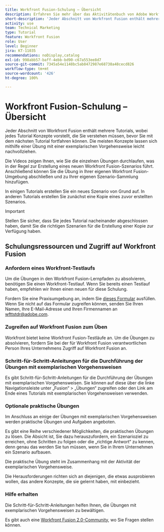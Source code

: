 ```yaml
---
title: Workfront Fusion-Schulung – Übersicht
description: Erfahren Sie mehr über das Aktivitätenbuch von Adobe Workfront Fusion und darüber, wie Sie ein Workfront-Konto für einen Testlauf erhalten.
short-description: 'Jeder Abschnitt von Workfront Fusion enthält mehrere Tutorials. Jedes Tutorial stellt Konzepte vor, die Sie verstehen müssen, bevor Sie mit dem nächsten Tutorial fortfahren können. '
activity: use
team: Technical Marketing
type: Tutorial
feature: Workfront Fusion
role: User
level: Beginner
jira: KT-11035
recommendations: noDisplay,catalog
exl-id: 998abb57-baff-4ebb-bd90-c67a553ee8d7
source-git-commit: 7345a54e1148bc5ab8472987e68738a48cecd826
workflow-type: tm+mt
source-wordcount: '426'
ht-degree: 100%

---
```


# Workfront Fusion-Schulung – Übersicht

Jeder Abschnitt von Workfront Fusion enthält mehrere Tutorials, wobei jedes Tutorial Konzepte vorstellt, die Sie verstehen müssen, bevor Sie mit dem nächsten Tutorial fortfahren können. Die meisten Konzepte lassen sich mithilfe einer Übung mit einer exemplarischen Vorgehensweise leicht nachvollziehen.

Die Videos zeigen Ihnen, wie Sie die einzelnen Übungen durchlaufen, was in der Regel zur Erstellung eines neuen Workfront Fusion-Szenarios führt. Anschließend können Sie die Übung in Ihrer eigenen Workfront Fusion-Umgebung abschließen und zu Ihrer eigenen Szenario-Sammlung hinzufügen.

In einigen Tutorials erstellen Sie ein neues Szenario von Grund auf. In anderen Tutorials erstellen Sie zunächst eine Kopie eines zuvor erstellten Szenarios.

>[!IMPORTANT]
>
>Stellen Sie sicher, dass Sie jedes Tutorial nacheinander abgeschlossen haben, damit Sie die richtigen Szenarien für die Erstellung einer Kopie zur Verfügung haben.

## Schulungsressourcen und Zugriff auf Workfront Fusion

### Anfordern eines Workfront-Testlaufs

Um die Übungen in den Workfront Fusion-Lernpfaden zu absolvieren, benötigen Sie einen Workfront-Testlauf. Wenn Sie bereits einen Testlauf haben, empfehlen wir Ihnen einen neuen für diese Schulung.

Fordern Sie eine Praxisumgebung an, indem Sie [dieses Formular](https://forms.office.com/r/f1J8HRGrNY) ausfüllen. Wenn Sie nicht auf das Formular zugreifen können, senden Sie Ihren Namen, Ihre E-Mail-Adresse und Ihren Firmennamen an wfttstdr@adobe.com.

### Zugreifen auf Workfront Fusion zum Üben

Workfront bietet keine Workfront Fusion-Testläufe an. Um die Übungen zu absolvieren, fordern Sie bei der für Workfront Fusion verantwortlichen Person Ihres Unternehmens Zugriff auf Workfront Fusion an.

### Schritt-für-Schritt-Anleitungen für die Durchführung der Übungen mit exemplarischen Vorgehensweisen

Es gibt Schritt-für-Schritt-Anleitungen für die Durchführung der Übungen mit exemplarischen Vorgehensweisen. Sie können auf diese über die linke Navigationsleiste unter „Fusion“ > „Übungen“ zugreifen oder den Link am Ende eines Tutorials mit exemplarischen Vorgehensweisen verwenden.

### Optionale praktische Übungen

Im Anschluss an einige der Übungen mit exemplarischen Vorgehensweisen werden praktische Übungen und Aufgaben angeboten.

Es gibt eine Reihe verschiedener Möglichkeiten, die praktischen Übungen zu lösen. Die Absicht ist, Sie dazu herauszufordern, ein Szenarioziel zu erreichen, ohne Schritten zu folgen oder die „richtige Antwort“ zu kennen, denn genau das werden Sie tun müssen, wenn Sie in Ihrem Unternehmen ein Szenario aufbauen.

Die praktische Übung steht im Zusammenhang mit der Aktivität der exemplarischen Vorgehensweise.

Die Herausforderungen richten sich an diejenigen, die etwas ausprobieren wollen, das andere Konzepte, die sie gelernt haben, mit einbezieht.

### Hilfe erhalten

Die Schritt-für-Schritt-Anleitungen helfen Ihnen, die Übungen mit exemplarischen Vorgehensweisen zu bewältigen.

Es gibt auch eine [Workfront Fusion 2.0-Community](https://experienceleaguecommunities.adobe.com/t5/workfront-fusion-2-0/ct-p/workfront-fusion-2), wo Sie Fragen stellen können.
